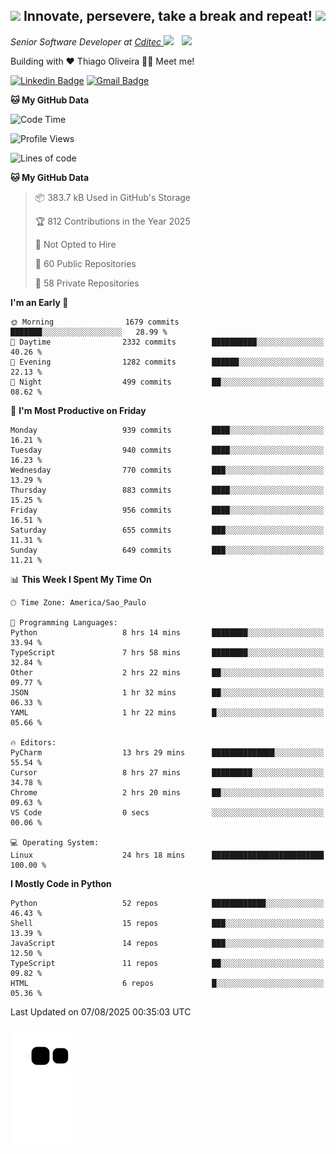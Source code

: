 <h2><img src="https://emojis.slackmojis.com/emojis/images/1531849430/4246/blob-sunglasses.gif?1531849430" width="30"/> Innovate, persevere, take a break and repeat! <img src="https://media.giphy.com/media/12oufCB0MyZ1Go/giphy.gif" width="50"></h2>
<img align='right' src="https://media.giphy.com/media/M9gbBd9nbDrOTu1Mqx/giphy.gif" width="230">
<p><em>Senior Software Developer at <a href="https://www.cditec.com.br/">Cditec
</a><img src="https://media.giphy.com/media/WUlplcMpOCEmTGBtBW/giphy.gif" width="30"> 
</em></p>



Building with ❤️ Thiago Oliveira 👋🏽 Meet me!

[![Linkedin Badge](https://img.shields.io/badge/-Thiago-blue?style=flat-square&logo=Linkedin&logoColor=white&link=https://www.linkedin.com/in/tgmarinho/)](https://www.linkedin.com/in/thiagoceconelo/) 
[![Gmail Badge](https://img.shields.io/badge/-thiceconelo@gmail.com-c14438?style=flat-square&logo=Gmail&logoColor=white&link=mailto:thiceconelo@gmail.com)](mailto:thiceconelo@gmail.com)

</em></p>

<!-- <span style="height ">
![Anurag's GitHub stats](https://github-readme-stats.vercel.app/api?username=arthurspk&show_icons=true&theme=tokyonight)
</span> -->

**🐱 My GitHub Data** 
<!--START_SECTION:waka-->
![Code Time](http://img.shields.io/badge/Code%20Time-3%2C514%20hrs%2052%20mins-blue)

![Profile Views](http://img.shields.io/badge/Profile%20Views-0-blue)

![Lines of code](https://img.shields.io/badge/From%20Hello%20World%20I%27ve%20Written-10.4%20million%20lines%20of%20code-blue)

**🐱 My GitHub Data** 

> 📦 383.7 kB Used in GitHub's Storage 
 > 
> 🏆 812 Contributions in the Year 2025
 > 
> 🚫 Not Opted to Hire
 > 
> 📜 60 Public Repositories 
 > 
> 🔑 58 Private Repositories 
 > 
**I'm an Early 🐤** 

```text
🌞 Morning                1679 commits        ███████░░░░░░░░░░░░░░░░░░   28.99 % 
🌆 Daytime                2332 commits        ██████████░░░░░░░░░░░░░░░   40.26 % 
🌃 Evening                1282 commits        ██████░░░░░░░░░░░░░░░░░░░   22.13 % 
🌙 Night                  499 commits         ██░░░░░░░░░░░░░░░░░░░░░░░   08.62 % 
```
📅 **I'm Most Productive on Friday** 

```text
Monday                   939 commits         ████░░░░░░░░░░░░░░░░░░░░░   16.21 % 
Tuesday                  940 commits         ████░░░░░░░░░░░░░░░░░░░░░   16.23 % 
Wednesday                770 commits         ███░░░░░░░░░░░░░░░░░░░░░░   13.29 % 
Thursday                 883 commits         ████░░░░░░░░░░░░░░░░░░░░░   15.25 % 
Friday                   956 commits         ████░░░░░░░░░░░░░░░░░░░░░   16.51 % 
Saturday                 655 commits         ███░░░░░░░░░░░░░░░░░░░░░░   11.31 % 
Sunday                   649 commits         ███░░░░░░░░░░░░░░░░░░░░░░   11.21 % 
```


📊 **This Week I Spent My Time On** 

```text
🕑︎ Time Zone: America/Sao_Paulo

💬 Programming Languages: 
Python                   8 hrs 14 mins       ████████░░░░░░░░░░░░░░░░░   33.94 % 
TypeScript               7 hrs 58 mins       ████████░░░░░░░░░░░░░░░░░   32.84 % 
Other                    2 hrs 22 mins       ██░░░░░░░░░░░░░░░░░░░░░░░   09.77 % 
JSON                     1 hr 32 mins        ██░░░░░░░░░░░░░░░░░░░░░░░   06.33 % 
YAML                     1 hr 22 mins        █░░░░░░░░░░░░░░░░░░░░░░░░   05.66 % 

🔥 Editors: 
PyCharm                  13 hrs 29 mins      ██████████████░░░░░░░░░░░   55.54 % 
Cursor                   8 hrs 27 mins       █████████░░░░░░░░░░░░░░░░   34.78 % 
Chrome                   2 hrs 20 mins       ██░░░░░░░░░░░░░░░░░░░░░░░   09.63 % 
VS Code                  0 secs              ░░░░░░░░░░░░░░░░░░░░░░░░░   00.06 % 

💻 Operating System: 
Linux                    24 hrs 18 mins      █████████████████████████   100.00 % 
```

**I Mostly Code in Python** 

```text
Python                   52 repos            ████████████░░░░░░░░░░░░░   46.43 % 
Shell                    15 repos            ███░░░░░░░░░░░░░░░░░░░░░░   13.39 % 
JavaScript               14 repos            ███░░░░░░░░░░░░░░░░░░░░░░   12.50 % 
TypeScript               11 repos            ██░░░░░░░░░░░░░░░░░░░░░░░   09.82 % 
HTML                     6 repos             █░░░░░░░░░░░░░░░░░░░░░░░░   05.36 % 
```




 Last Updated on 07/08/2025 00:35:03 UTC
<!--END_SECTION:waka-->

![Snake animation](https://github.com/rafaballerini/rafaballerini/blob/output/github-contribution-grid-snake.svg)


<!---
ceconelo/ceconelo is a ✨ special ✨ repository because its `README.md` (this file) appears on your GitHub profile.
You can click the Preview link to take a look at your changes.
--->
